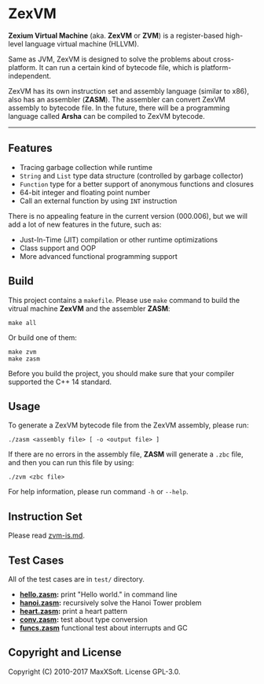 # ZexVM

**Zexium Virtual Machine** (aka. **ZexVM** or **ZVM**) is a register-based high-level language virtual machine (HLLVM). 

Same as JVM, ZexVM is designed to solve the problems about cross-platform. It can run a certain kind of bytecode file, which is platform-independent. 

ZexVM has its own instruction set and assembly language (similar to x86), also has an assembler (**ZASM**). The assembler can convert ZexVM assembly to bytecode file. In the future, there will be a programming language called **Arsha** can be compiled to ZexVM bytecode. 

---

## Features

- Tracing garbage collection while runtime
- `String` and `List` type data structure (controlled by garbage collector)
- `Function` type for a better support of anonymous functions and closures
- 64-bit integer and floating point number
- Call an external function by using `INT` instruction

There is no appealing feature in the current version (000.006), but we will add a lot of new features in the future, such as: 

- Just-In-Time (JIT) compilation or other runtime optimizations
- Class support and OOP
- More advanced functional programming support

## Build

This project contains a `makefile`. Please use `make` command to build the vitrual machine **ZexVM** and the assembler **ZASM**: 

```
make all
```

Or build one of them: 

```
make zvm
make zasm
```

Before you build the project, you should make sure that your compiler supported the C++ 14 standard. 

## Usage

To generate a ZexVM bytecode file from the ZexVM assembly, please run: 

```
./zasm <assembly file> [ -o <output file> ]
```

If there are no errors in the assembly file, **ZASM** will generate a `.zbc` file, and then you can run this file by using: 

```
./zvm <zbc file>
```

For help information, please run command `-h` or `--help`. 

## Instruction Set

Please read [zvm-is.md](zvm-is.md). 

## Test Cases

All of the test cases are in `test/` directory. 

- **[hello.zasm](test/hello.zasm):** print "Hello world." in command line
- **[hanoi.zasm](test/hanoi.zasm):** recursively solve the Hanoi Tower problem
- **[heart.zasm](test/heart.zasm):** print a heart pattern
- **[conv.zasm](test/conv.zasm):** test about type conversion
- **[funcs.zasm](test/funcs.zasm)** functional test about interrupts and GC

## Copyright and License

Copyright (C) 2010-2017 MaxXSoft. License GPL-3.0. 